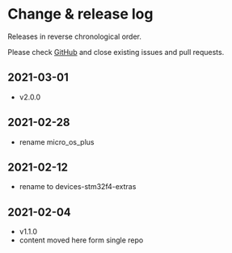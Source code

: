 # Change & release log

Releases in reverse chronological order.

Please check
[GitHub](https://github.com/micro-os-plus/devices-stm32f4-extras-xpack/issues/)
and close existing issues and pull requests.

## 2021-03-01

- v2.0.0

## 2021-02-28

- rename micro_os_plus

## 2021-02-12

- rename to devices-stm32f4-extras

## 2021-02-04

- v1.1.0
- content moved here form single repo
